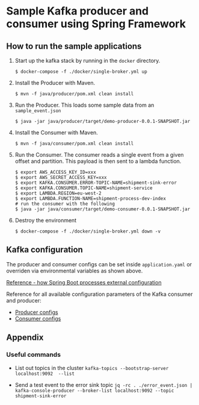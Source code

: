 # Sample Kafka producer and consumer using Spring Framework

## How to run the sample applications

1. Start up the kafka stack by running in the `docker` directory.
     ```shell
    $ docker-compose -f ./docker/single-broker.yml up 
    ``` 
2. Install the Producer with Maven. 
     ```shell
     $ mvn -f java/producer/pom.xml clean install 
     ``` 
3. Run the Producer. This loads some sample data from an `sample_event.json`
    ```shell
    $ java -jar java/producer/target/demo-producer-0.0.1-SNAPSHOT.jar
    ```
4. Install the Consumer with Maven. 
     ```shell
     $ mvn -f java/consumer/pom.xml clean install 
     ``` 
5. Run the Consumer. The consumer reads a single event from a given offset and partition. This payload is then sent to a lambda function.
    ```shell
    $ export AWS_ACCESS_KEY_ID=xxx
    $ export AWS_SECRET_ACCESS_KEY=xxx
    $ export KAFKA.CONSUMER.ERROR-TOPIC-NAME=shipment-sink-error
    $ export KAFKA.CONSUMER.TOPIC-NAME=shipment-service
    $ export LAMBDA.REGION=eu-west-2
    $ export LAMBDA.FUNCTION-NAME=shipment-process-dev-index
    # run the consumer with the following
    $ java -jar java/consumer/target/demo-consumer-0.0.1-SNAPSHOT.jar
    ```
6. Destroy the environment 
    ```shell
    $ docker-compose -f ./docker/single-broker.yml down -v
    ```

## Kafka configuration

The producer and consumer configs can be set inside `application.yaml` or overriden via environmental variables as shown above.

[Reference - how Spring Boot processes external configuration](https://docs.spring.io/spring-boot/docs/2.4.1/reference/html/spring-boot-features.html#boot-features-external-config)

Reference for all available configuration parameters of the Kafka consumer and producer:

- [Producer configs](https://kafka.apache.org/documentation/#producerconfigs)
- [Consumer configs](https://kafka.apache.org/documentation/#consumerconfigs)

## Appendix
### Useful commands

* List out topics in the cluster 
`kafka-topics --bootstrap-server localhost:9092  --list`

* Send a test event to the error sink topic
`jq -rc . ./error_event.json | kafka-console-producer --broker-list localhost:9092 --topic shipment-sink-error`


